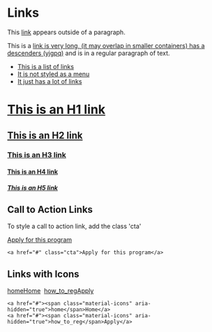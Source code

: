 # Links

<div>This <a href="#">link</a> appears outside of a paragraph.</div>

<p>This is a <a href="#">link is very long, (it may overlap in smaller containers) has a descenders (yjgpq)</a> and is in a regular paragraph of text.</p>

<ul>
  <li><a href="#">This is a list of links</a></li>
  <li><a href="#">It is not styled as a menu</a></li>
  <li><a href="#">It just has a lot of links</a></li>
</ul>

<h1><a href="#">This is an H1 link</a></h1>
<h2><a href="#">This is an H2 link</a></h2>
<h3><a href="#">This is an H3 link</a></h3>
<h4><a href="#">This is an H4 link</a></h4>
<h5><a href="#">This is an H5 link</a></h5>

## Call to Action Links

To style a call to action link, add the class 'cta'

<a href="#" class="cta">Apply for this program</a>

    <a href="#" class="cta">Apply for this program</a>

## Links with Icons
<a href="#"><span class="material-icons" aria-hidden="true">home</span>Home</a>&nbsp;
<a href="#"><span class="material-icons" aria-hidden="true">how_to_reg</span>Apply</a>

    <a href="#"><span class="material-icons" aria-hidden="true">home</span>Home</a>
    <a href="#"><span class="material-icons" aria-hidden="true">how_to_reg</span>Apply</a>